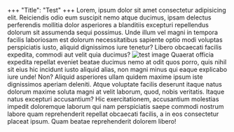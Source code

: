 +++
    "Title": "Test"
+++
Lorem, ipsum dolor sit amet consectetur adipisicing elit. Reiciendis odio eum suscipit nemo atque ducimus, ipsam delectus perferendis mollitia dolor asperiores a blanditiis excepturi repellendus dolorum sit assumenda sequi possimus.
Unde illum vel magni in tempora facilis laboriosam est dolorum necessitatibus sapiente optio modi voluptas perspiciatis iusto, aliquid dignissimos iure tenetur? Libero obcaecati facilis expedita, commodi aut velit quia ducimus?
![test image](/images/pf2_2fort_logo.jpg "Image")
Quaerat officia expedita repellat eveniet beatae ducimus nemo at odit quos porro, quis nihil sit eius hic incidunt iusto aliquid alias, non magni minus qui eaque explicabo iure unde! Non?
Aliquid asperiores ullam quidem maxime ipsum iste dignissimos aperiam deleniti. Atque voluptate facilis deserunt itaque natus dolorum maxime soluta magni at velit laborum, quod, nobis veritatis. Itaque natus excepturi accusantium?
Hic exercitationem, accusantium molestias impedit doloremque laborum qui nam perspiciatis saepe commodi nostrum labore quam reprehenderit repellat obcaecati facilis, a in eos consectetur placeat ipsum. Quam beatae reprehenderit dolorem libero!